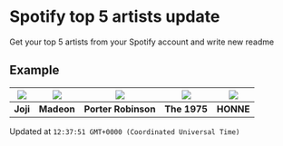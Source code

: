 # Spotify top 5 artists update

Get your top 5 artists from your Spotify account and write new readme

## Example
<!-- table start -->
|<img src="https://i.scdn.co/image/5386e44d5e07dc662c0d6f14c3ae9c47e8898e06">|<img src="https://i.scdn.co/image/3f4c99a2932c2e21fc966123050cd92fe4ff0c15">|<img src="https://i.scdn.co/image/50c288dcdab974637f634438faeafbd4a96ece81">|<img src="https://i.scdn.co/image/1717dac024e71f64ec421a658c7a9769d41ce251">|<img src="https://i.scdn.co/image/8b9e5d9441a0208eca61b6a1f7fba5e390dd835d">|
| :---: | :---: | :---: | :---: | :---: |
|<b>Joji</b>|<b>Madeon</b>|<b>Porter Robinson</b>|<b>The 1975</b>|<b>HONNE</b>|

Updated at `12:37:51 GMT+0000 (Coordinated Universal Time)`
<!-- table end -->